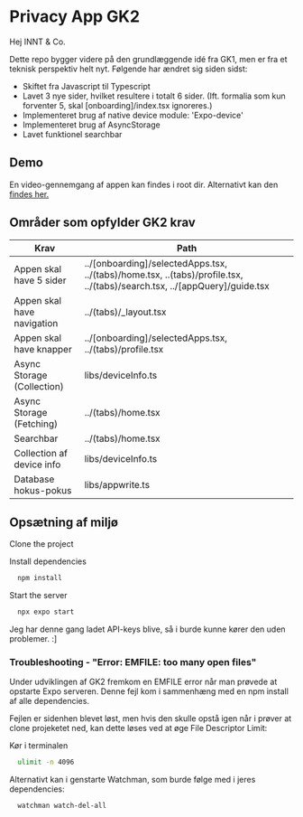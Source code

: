 
# Privacy App GK2

Hej INNT & Co.

Dette repo bygger videre på den grundlæggende idé fra GK1, men er fra et teknisk perspektiv helt nyt. Følgende har ændret sig siden sidst:

- Skiftet fra Javascript til Typescript
- Lavet 3 nye sider, hvilket resultere i totalt 6 sider. (Ift. formalia som kun forventer 5, skal [onboarding]/index.tsx ignoreres.)
- Implementeret brug af native device module: 'Expo-device'
- Implementeret brug af AsyncStorage
- Lavet funktionel searchbar



## Demo

En video-gennemgang af appen kan findes i root dir. Alternativt kan den [findes her.](https://drive.proton.me/urls/64TT6VR4KR#hSP5gZpCcB8G)

## Områder som opfylder GK2 krav 


| Krav             | Path                                                                |
| ----------------- | ------------------------------------------------------------------ |
| Appen skal have 5 sider | ../[onboarding]/selectedApps.tsx, ../(tabs)/home.tsx, ..(tabs)/profile.tsx, ../(tabs)/search.tsx, ../[appQuery]/guide.tsx     | 
| Appen skal have navigation | ../(tabs)/_layout.tsx |
| Appen skal have knapper |../[onboarding]/selectedApps.tsx,  ../(tabs)/profile.tsx  | 
| Async Storage (Collection) | libs/deviceInfo.ts |
| Async Storage (Fetching) | ../(tabs)/home.tsx| 
| Searchbar | ../(tabs)/home.tsx|
| Collection af device info |libs/deviceInfo.ts | 
| Database hokus-pokus | libs/appwrite.ts|


## Opsætning af miljø

Clone the project


Install dependencies

```bash
  npm install
```

Start the server

```bash
  npx expo start
```

Jeg har denne gang ladet API-keys blive, så i burde kunne kører den uden problemer. :]

### Troubleshooting - "Error: EMFILE: too many open files" 
Under udviklingen af GK2 fremkom en EMFILE error når man prøvede at opstarte Expo serveren. Denne fejl kom i sammenhæng med en npm install af alle dependencies.

Fejlen er sidenhen blevet løst, men hvis den skulle opstå igen når i prøver at clone projeketet ned, kan dette løses ved at øge File Descriptor Limit:

Kør i terminalen
```bash
  ulimit -n 4096
```

Alternativt kan i genstarte Watchman, som burde følge med i jeres dependencies:

```bash
  watchman watch-del-all
```


